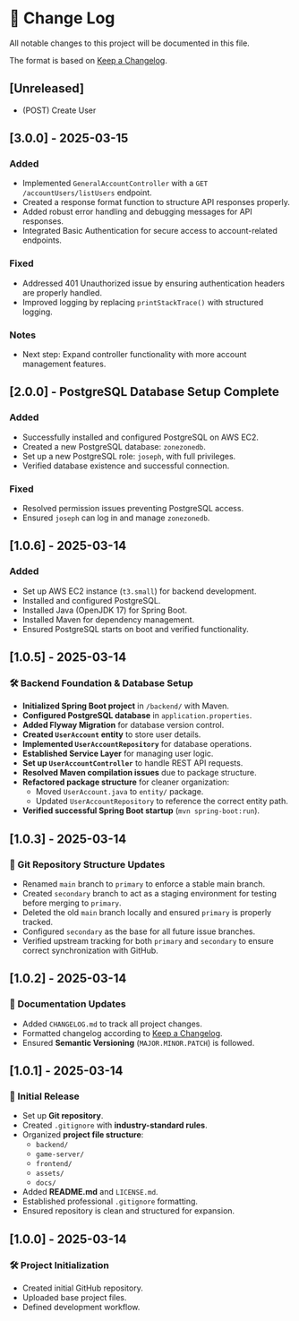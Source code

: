 # 📌 Change Log
All notable changes to this project will be documented in this file.

The format is based on [Keep a Changelog](https://keepachangelog.com/en/1.0.0/).

## [Unreleased]
-  (POST) Create User

## [3.0.0] - 2025-03-15
### Added
- Implemented `GeneralAccountController` with a `GET /accountUsers/listUsers` endpoint.
- Created a response format function to structure API responses properly.
- Added robust error handling and debugging messages for API responses.
- Integrated Basic Authentication for secure access to account-related endpoints.

### Fixed
- Addressed 401 Unauthorized issue by ensuring authentication headers are properly handled.
- Improved logging by replacing `printStackTrace()` with structured logging.

### Notes
- Next step: Expand controller functionality with more account management features.


## [2.0.0] - PostgreSQL Database Setup Complete
### Added
- Successfully installed and configured PostgreSQL on AWS EC2.
- Created a new PostgreSQL database: `zonezonedb`.
- Set up a new PostgreSQL role: `joseph`, with full privileges.
- Verified database existence and successful connection.

### Fixed
- Resolved permission issues preventing PostgreSQL access.
- Ensured `joseph` can log in and manage `zonezonedb`.

## [1.0.6] - 2025-03-14
### Added
- Set up AWS EC2 instance (`t3.small`) for backend development.
- Installed and configured PostgreSQL.
- Installed Java (OpenJDK 17) for Spring Boot.
- Installed Maven for dependency management.
- Ensured PostgreSQL starts on boot and verified functionality.

## [1.0.5] - 2025-03-14
### 🛠 Backend Foundation & Database Setup
- **Initialized Spring Boot project** in `/backend/` with Maven.
- **Configured PostgreSQL database** in `application.properties`.
- **Added Flyway Migration** for database version control.
- **Created `UserAccount` entity** to store user details.
- **Implemented `UserAccountRepository`** for database operations.
- **Established Service Layer** for managing user logic.
- **Set up `UserAccountController`** to handle REST API requests.
- **Resolved Maven compilation issues** due to package structure.
- **Refactored package structure** for cleaner organization:
  - Moved `UserAccount.java` to `entity/` package.
  - Updated `UserAccountRepository` to reference the correct entity path.
- **Verified successful Spring Boot startup** (`mvn spring-boot:run`).



## [1.0.3] - 2025-03-14
### 🔧 Git Repository Structure Updates
- Renamed `main` branch to `primary` to enforce a stable main branch.
- Created `secondary` branch to act as a staging environment for testing before merging to `primary`.
- Deleted the old `main` branch locally and ensured `primary` is properly tracked.
- Configured `secondary` as the base for all future issue branches.
- Verified upstream tracking for both `primary` and `secondary` to ensure correct synchronization with GitHub.


## [1.0.2] - 2025-03-14
### 📝 Documentation Updates
- Added `CHANGELOG.md` to track all project changes.
- Formatted changelog according to [Keep a Changelog](https://keepachangelog.com/en/1.0.0/).
- Ensured **Semantic Versioning** (`MAJOR.MINOR.PATCH`) is followed.


## [1.0.1] - 2025-03-14
### 🎉 Initial Release
- Set up **Git repository**.
- Created `.gitignore` with **industry-standard rules**.
- Organized **project file structure**:
  - `backend/`
  - `game-server/`
  - `frontend/`
  - `assets/`
  - `docs/`
- Added **README.md** and `LICENSE.md`.
- Established professional `.gitignore` formatting.
- Ensured repository is clean and structured for expansion.


## [1.0.0] - 2025-03-14
### 🛠️ Project Initialization
- Created initial GitHub repository.
- Uploaded base project files.
- Defined development workflow.
